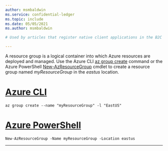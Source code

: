 ```yaml
---
author: msmbaldwin
ms.service: confidential-ledger
ms.topic: include
ms.date: 05/05/2021
ms.author: msmbaldwin

# Used by articles that register native client applications in the B2C tenant.

---
```


A resource group is a logical container into which Azure resources are deployed and managed. Use the Azure CLI [az group create](/cli/azure/group#az_group_create) command or the Azure PowerShell [New-AzResourceGroup](/powershell/module/az.resources/new-azresourcegroup) cmdlet to create a resource group named *myResourceGroup* in the *eastus* location.

# [Azure CLI](#tab/azure-cli)
```azurecli
az group create --name "myResourceGroup" -l "EastUS"
```
# [Azure PowerShell](#tab/azurepowershell)

```azurepowershell
New-AzResourceGroup -Name myResourceGroup -Location eastus
```
---

